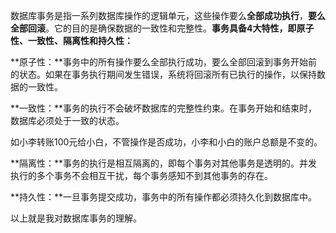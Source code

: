 数据库事务是指一系列数据库操作的逻辑单元，这些操作要么**全部成功执行**，**要么全部回滚**。它的目的是确保数据的一致性和完整性。**事务具备4大特性，即原子性、一致性、隔离性和持久性：**

**原子性：**事务中的所有操作要么全部执行成功，要么全部回滚到事务开始前的状态。如果在事务执行期间发生错误，系统将回滚所有已执行的操作，以保持数据的一致性。

**一致性：**事务的执行不会破坏数据库的完整性约束。在事务开始和结束时，数据库必须处于一致的状态。

如小李转账100元给小白，不管操作是否成功，小李和小白的账户总额是不变的。

**隔离性：**事务的执行是相互隔离的，即每个事务对其他事务是透明的。并发执行的多个事务不会相互干扰，每个事务感知不到其他事务的存在。

**持久性：**一旦事务提交成功，事务中的所有操作都必须持久化到数据库中。

以上就是我对数据库事务的理解。
